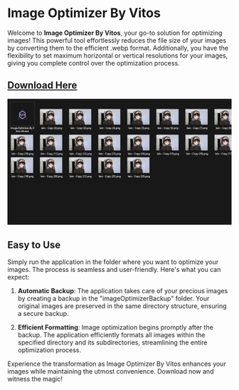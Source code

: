 # Image Optimizer By Vitos

Welcome to **Image Optimizer By Vitos**, your go-to solution for optimizing images! This powerful tool effortlessly reduces the file size of your images by converting them to the efficient .webp format. Additionally, you have the flexibility to set maximum horizontal or vertical resolutions for your images, giving you complete control over the optimization process.

## [Download Here](https://github.com/vitosnatios/Image-Optimizer-By-Vitos/releases/tag/v1.0)

![Image Optimizer By Vitos](./app-demo.gif)

## Easy to Use

Simply run the application in the folder where you want to optimize your images. The process is seamless and user-friendly. Here's what you can expect:

1. **Automatic Backup**: The application takes care of your precious images by creating a backup in the "imageOptimizerBackup" folder. Your original images are preserved in the same directory structure, ensuring a secure backup.

2. **Efficient Formatting**: Image optimization begins promptly after the backup. The application efficiently formats all images within the specified directory and its subdirectories, streamlining the entire optimization process.

Experience the transformation as Image Optimizer By Vitos enhances your images while maintaining the utmost convenience. Download now and witness the magic!
